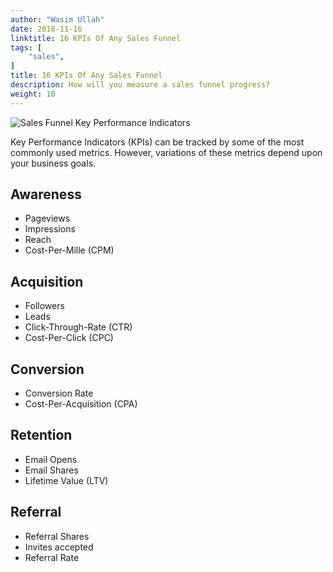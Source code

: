 ```yaml
---
author: "Wasim Ullah"
date: 2018-11-16
linktitle: 16 KPIs Of Any Sales Funnel
tags: [
    "sales",
]
title: 16 KPIs Of Any Sales Funnel
description: How will you measure a sales funnel progress?
weight: 10
---
```


![Sales Funnel Key Performance Indicators](/images/funnel.jpg)



Key Performance Indicators (KPIs) can be tracked by some of the most commonly used metrics. However, variations of these metrics depend upon your business goals.

## Awareness
<ul>
  <li>Pageviews</li>
  <li>Impressions</li>
  <li>Reach</li>
  <li>Cost-Per-Mille (CPM)</li>
</ul>  

## Acquisition
<ul>
  <li>Followers</li>
  <li>Leads</li>
  <li>Click-Through-Rate (CTR)</li>
  <li>Cost-Per-Click (CPC)</li>
</ul>  

## Conversion
<ul>
  <li>Conversion Rate</li>
  <li>Cost-Per-Acquisition (CPA)</li>
</ul>

## Retention
<ul>
  <li>Email Opens</li>
  <li>Email Shares</li>
  <li>Lifetime Value (LTV)</li>
</ul>

## Referral
<ul>
  <li>Referral Shares</li>
  <li>Invites accepted</li>
  <li>Referral Rate</li>
</ul>  

